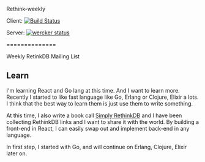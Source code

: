 Rethink-weekly 

Client: [![Build Status](https://travis-ci.org/axcoto/rethink-weekly.svg?branch=master)](https://travis-ci.org/axcoto/rethink-weekly)

Server: [![wercker
status](https://app.wercker.com/status/6e538395df2cb502391d87ab4146c31f/m
"wercker
status")](https://app.wercker.com/project/bykey/6e538395df2cb502391d87ab4146c31f)

==============

Weekly RetinkDB Mailing List

## Learn

I'm learning React and Go lang at this time. And I want to learn more.
Recently I started to like fast language like Go, Erlang or Clojure,
Elixir a lots. I think that the best way to learn them is just use them
to write something.

At this time, I also write a book call [Simply
RethinkDB](https://leanpub.com/simplyrethinkdb) and I have been
collecting RethinkDB links and I want to share it with the world. By
building a front-end in React, I can easily swap out and implement
back-end in any language.

In first step, I started with Go, and will continue on Erlang, Clojure,
Elixir later on.


